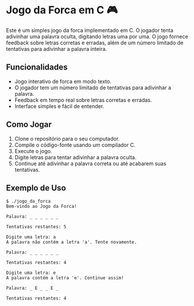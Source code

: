 # Jogo da Forca em C 🎮

Este é um simples jogo da forca implementado em C. O jogador tenta adivinhar uma palavra oculta, digitando letras uma por uma. O jogo fornece feedback sobre letras corretas e erradas, além de um número limitado de tentativas para adivinhar a palavra inteira.

## Funcionalidades

- Jogo interativo de forca em modo texto.
- O jogador tem um número limitado de tentativas para adivinhar a palavra.
- Feedback em tempo real sobre letras corretas e erradas.
- Interface simples e fácil de entender.

## Como Jogar

1. Clone o repositório para o seu computador.
2. Compile o código-fonte usando um compilador C.
3. Execute o jogo.
4. Digite letras para tentar adivinhar a palavra oculta.
5. Continue até adivinhar a palavra correta ou até acabarem suas tentativas.

## Exemplo de Uso

```shell
$ ./jogo_da_forca
Bem-vindo ao Jogo da Forca!

Palavra: _ _ _ _ _ _

Tentativas restantes: 5

Digite uma letra: a
A palavra não contém a letra 'a'. Tente novamente.

Palavra: _ _ _ _ _ _

Tentativas restantes: 4

Digite uma letra: e
A palavra contém a letra 'e'. Continue assim!

Palavra: _ E _ _ E _

Tentativas restantes: 4
